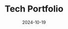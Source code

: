 ---
draft: false
title: Tech Portfolio
description: My Technology Portfolio where I share projects that I've worked on and write about software development
date: 2024-10-19
url: https://techblog.brycemcwhirter.com
github: https://github.com/brycemcwhirter/my-tech-portfolio-blog
languages: ["javascript", "astro"]
---